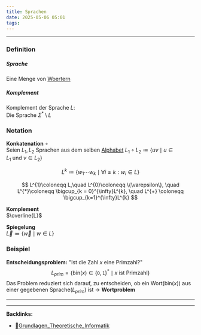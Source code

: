 ```yaml
---
title: Sprachen
date: 2025-05-06 05:01
tags: 
---
```


----

### Definition 
##### Sprache
Eine Menge von [Woertern](woerter)

##### Komplement
Komplement der Sprache $L$: \
Die Sprache $\Sigma ^{*}\setminus L$

### Notation
**Konkatenation** $\circ$\
Seien $L_{1},L_{2}$ Sprachen aus dem selben [Alphabet](alphabet)
$L_{1}\circ L_{2}\coloneqq \{uv\mid u\in L_{1} \ \text{und} \ v\in L_{2}\}$

$$
  L^{k}\coloneqq \{w_{1}\cdots w_k\mid \forall i\le k:w_i \in L\}   
$$

$$
  L^{1}\coloneqq L,\quad L^{0}\coloneqq \{\varepsilon\}, \quad L^{*}\coloneqq 
  \bigcup_{k =  0}^{\infty}L^{k}, \quad L^{+} \coloneqq \bigcup_{k=1}^{\infty}L^{k}       
$$
 
**Komplement**\
$\overline{L}$

**Spiegelung**\
$\overleftarrow{L}\coloneqq \{\overleftarrow{w}\mid w\in L\}$

### Beispiel
**Entscheidungsproblem:** "Ist die Zahl $x$ eine Primzahl?"
$$
  L_{prim} = \{\text{bin}(x)\in \{\texttt{0},\texttt{1}\}^{*}\mid x \ \text{ist Primzahl}   \}  
$$
Das Problem reduziert sich darauf, zu entscheiden, ob ein Wort($\text{bin}(x)$) aus einer 
gegebenen Sprache($L_{prim})$
ist $\to$ **Wortproblem**  


----

----
**Backlinks:**
- [📂Grundlagen_Theoretische_Informatik](/📁Grundlagen_Theoretische_Informatik)
